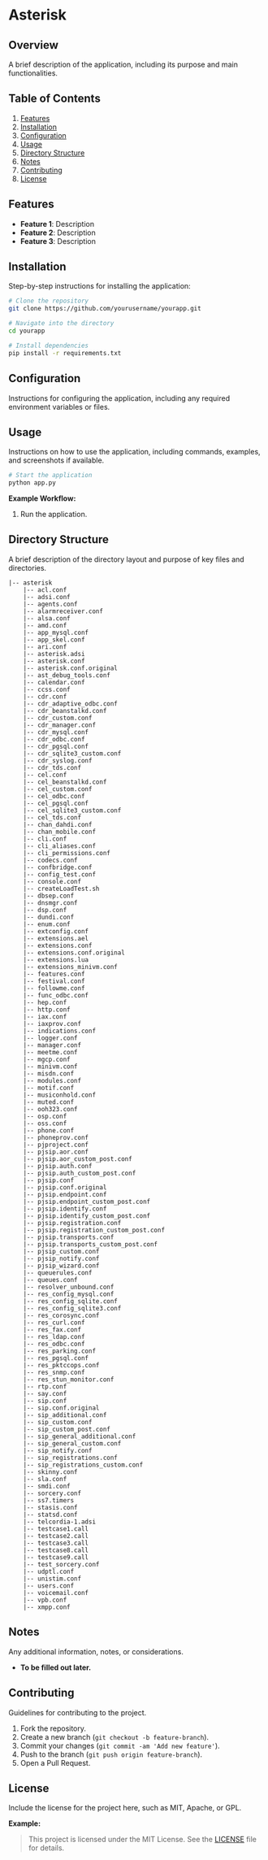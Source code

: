 # Asterisk

## Overview

A brief description of the application, including its purpose and main functionalities.

## Table of Contents

1. [Features](#features)
2. [Installation](#installation)
3. [Configuration](#configuration)
4. [Usage](#usage)
5. [Directory Structure](#directory-structure)
6. [Notes](#notes)
7. [Contributing](#contributing)
8. [License](#license)

## Features

- **Feature 1**: Description
- **Feature 2**: Description
- **Feature 3**: Description

## Installation

Step-by-step instructions for installing the application:

```bash
# Clone the repository
git clone https://github.com/yourusername/yourapp.git

# Navigate into the directory
cd yourapp

# Install dependencies
pip install -r requirements.txt
```

## Configuration

Instructions for configuring the application, including any required environment variables or files.

## Usage

Instructions on how to use the application, including commands, examples, and screenshots if available.

```bash
# Start the application
python app.py
```

**Example Workflow:**

1. Run the application.
## Directory Structure

A brief description of the directory layout and purpose of key files and directories.

```
|-- asterisk
    |-- acl.conf
    |-- adsi.conf
    |-- agents.conf
    |-- alarmreceiver.conf
    |-- alsa.conf
    |-- amd.conf
    |-- app_mysql.conf
    |-- app_skel.conf
    |-- ari.conf
    |-- asterisk.adsi
    |-- asterisk.conf
    |-- asterisk.conf.original
    |-- ast_debug_tools.conf
    |-- calendar.conf
    |-- ccss.conf
    |-- cdr.conf
    |-- cdr_adaptive_odbc.conf
    |-- cdr_beanstalkd.conf
    |-- cdr_custom.conf
    |-- cdr_manager.conf
    |-- cdr_mysql.conf
    |-- cdr_odbc.conf
    |-- cdr_pgsql.conf
    |-- cdr_sqlite3_custom.conf
    |-- cdr_syslog.conf
    |-- cdr_tds.conf
    |-- cel.conf
    |-- cel_beanstalkd.conf
    |-- cel_custom.conf
    |-- cel_odbc.conf
    |-- cel_pgsql.conf
    |-- cel_sqlite3_custom.conf
    |-- cel_tds.conf
    |-- chan_dahdi.conf
    |-- chan_mobile.conf
    |-- cli.conf
    |-- cli_aliases.conf
    |-- cli_permissions.conf
    |-- codecs.conf
    |-- confbridge.conf
    |-- config_test.conf
    |-- console.conf
    |-- createLoadTest.sh
    |-- dbsep.conf
    |-- dnsmgr.conf
    |-- dsp.conf
    |-- dundi.conf
    |-- enum.conf
    |-- extconfig.conf
    |-- extensions.ael
    |-- extensions.conf
    |-- extensions.conf.original
    |-- extensions.lua
    |-- extensions_minivm.conf
    |-- features.conf
    |-- festival.conf
    |-- followme.conf
    |-- func_odbc.conf
    |-- hep.conf
    |-- http.conf
    |-- iax.conf
    |-- iaxprov.conf
    |-- indications.conf
    |-- logger.conf
    |-- manager.conf
    |-- meetme.conf
    |-- mgcp.conf
    |-- minivm.conf
    |-- misdn.conf
    |-- modules.conf
    |-- motif.conf
    |-- musiconhold.conf
    |-- muted.conf
    |-- ooh323.conf
    |-- osp.conf
    |-- oss.conf
    |-- phone.conf
    |-- phoneprov.conf
    |-- pjproject.conf
    |-- pjsip.aor.conf
    |-- pjsip.aor_custom_post.conf
    |-- pjsip.auth.conf
    |-- pjsip.auth_custom_post.conf
    |-- pjsip.conf
    |-- pjsip.conf.original
    |-- pjsip.endpoint.conf
    |-- pjsip.endpoint_custom_post.conf
    |-- pjsip.identify.conf
    |-- pjsip.identify_custom_post.conf
    |-- pjsip.registration.conf
    |-- pjsip.registration_custom_post.conf
    |-- pjsip.transports.conf
    |-- pjsip.transports_custom_post.conf
    |-- pjsip_custom.conf
    |-- pjsip_notify.conf
    |-- pjsip_wizard.conf
    |-- queuerules.conf
    |-- queues.conf
    |-- resolver_unbound.conf
    |-- res_config_mysql.conf
    |-- res_config_sqlite.conf
    |-- res_config_sqlite3.conf
    |-- res_corosync.conf
    |-- res_curl.conf
    |-- res_fax.conf
    |-- res_ldap.conf
    |-- res_odbc.conf
    |-- res_parking.conf
    |-- res_pgsql.conf
    |-- res_pktccops.conf
    |-- res_snmp.conf
    |-- res_stun_monitor.conf
    |-- rtp.conf
    |-- say.conf
    |-- sip.conf
    |-- sip.conf.original
    |-- sip_additional.conf
    |-- sip_custom.conf
    |-- sip_custom_post.conf
    |-- sip_general_additional.conf
    |-- sip_general_custom.conf
    |-- sip_notify.conf
    |-- sip_registrations.conf
    |-- sip_registrations_custom.conf
    |-- skinny.conf
    |-- sla.conf
    |-- smdi.conf
    |-- sorcery.conf
    |-- ss7.timers
    |-- stasis.conf
    |-- statsd.conf
    |-- telcordia-1.adsi
    |-- testcase1.call
    |-- testcase2.call
    |-- testcase3.call
    |-- testcase8.call
    |-- testcase9.call
    |-- test_sorcery.conf
    |-- udptl.conf
    |-- unistim.conf
    |-- users.conf
    |-- voicemail.conf
    |-- vpb.conf
    |-- xmpp.conf

```

## Notes

Any additional information, notes, or considerations.

- **To be filled out later.**

## Contributing

Guidelines for contributing to the project.

1. Fork the repository.
2. Create a new branch (`git checkout -b feature-branch`).
3. Commit your changes (`git commit -am 'Add new feature'`).
4. Push to the branch (`git push origin feature-branch`).
5. Open a Pull Request.

## License

Include the license for the project here, such as MIT, Apache, or GPL.

**Example:**
> This project is licensed under the MIT License. See the [LICENSE](LICENSE) file for details.

